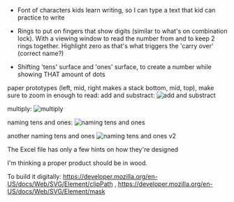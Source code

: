 -  Font of characters kids learn writing, so I can type a text that kid can practice to write

- Rings to put on fingers that show digits (similar to what's on combination lock). With a viewing window to read the number from and to keep 2 rings together. Highlight zero as that's what triggers the 'carry over' (correct name?)

- Shifting 'tens' surface and 'ones' surface, to create a number while showing THAT amount of dots

paper prototypes (left, mid, right makes a stack bottom, mid, top), make sure to zoom in enough to read:
add and substract:
![add and substract](https://raw.githubusercontent.com/steltenpower/ElementarySchoolGimmicks/master/IMG_20200422_030946666.jpg)

multiply:
![multiply](https://raw.githubusercontent.com/steltenpower/ElementarySchoolGimmicks/master/IMG_20200422_031056531.jpg)

naming tens and ones:
![naming tens and ones](https://raw.githubusercontent.com/steltenpower/ElementarySchoolGimmicks/master/IMG_20200422_031234236.jpg)

another naming tens and ones
![naming tens and ones v2](https://raw.githubusercontent.com/steltenpower/ElementarySchoolGimmicks/master/IMG_20200422_031335156.jpg)

The Excel file has only a few hints on how they're designed

I'm thinking a proper product should be in wood.

To build it digitally:
https://developer.mozilla.org/en-US/docs/Web/SVG/Element/clipPath , https://developer.mozilla.org/en-US/docs/Web/SVG/Element/mask

